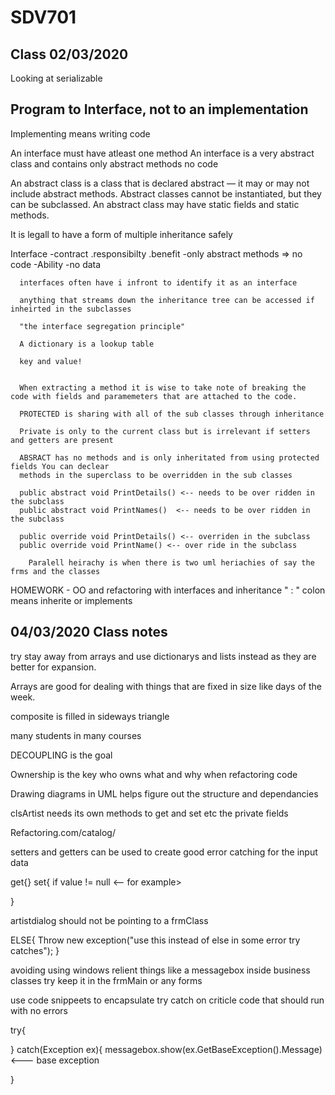 # SDV701

## Class 02/03/2020

Looking at serializable 

## Program to Interface, not to an implementation ##

Implementing means writing code

An interface must have atleast one method
An interface is a very abstract class and contains only abstract methods no code

  An abstract class is a class that is declared abstract — it may or may not include abstract methods. Abstract classes cannot be    instantiated, but they can be subclassed. An abstract class may have static fields and static methods.

  It is legall to have a form of multiple inheritance safely 

  Interface 
    -contract
      .responsibilty
      .benefit
      -only abstract methods => no code
      -Ability
      -no data

      interfaces often have i infront to identify it as an interface

      anything that streams down the inheritance tree can be accessed if inheirted in the subclasses

      "the interface segregation principle"

      A dictionary is a lookup table

      key and value!


      When extracting a method it is wise to take note of breaking the code with fields and paramemeters that are attached to the code.

      PROTECTED is sharing with all of the sub classes through inheritance

      Private is only to the current class but is irrelevant if setters and getters are present

      ABSRACT has no methods and is only inheritated from using protected fields You can declear
      methods in the superclass to be overridden in the sub classes
  
      public abstract void PrintDetails() <-- needs to be over ridden in the subclass
      public abstract void PrintNames()  <-- needs to be over ridden in the subclass

      public override void PrintDetails() <-- overriden in the subclass
      public override void PrintName() <-- over ride in the subclass

        Paralell heirachy is when there is two uml heriachies of say the frms and the classes

HOMEWORK - OO and refactoring with interfaces and inheritance
  " : " colon means inherite or implements
## 04/03/2020 Class notes

  try stay away from arrays and use dictionarys and lists instead as they are better for expansion.

  Arrays are good for dealing with things that are fixed in size like days of the week.

  composite is filled in sideways triangle

  many students in many courses

  DECOUPLING is the goal

  Ownership is the key who owns what and why when refactoring code

  Drawing diagrams in UML helps figure out the structure and dependancies

  clsArtist needs its own methods to get and set etc the private fields

Refactoring.com/catalog/

setters and getters can be used to create good error catching for the input data

get{}
set{
  if value != null <-- for example>

}

artistdialog should not be pointing to a frmClass


ELSE{
Throw new exception("use this instead of else in some error try catches");
}

avoiding using windows relient things like a messagebox inside business classes
try keep it in the frmMain or any forms

use code snippeets to encapsulate try catch on criticle code that should run with no errors


try{

}
catch(Exception ex){
  messagebox.show(ex.GetBaseException().Message)  <--- base exception

}
